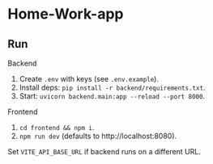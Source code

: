 # Home-Work-app

## Run

Backend

1. Create `.env` with keys (see `.env.example`).
2. Install deps: `pip install -r backend/requirements.txt`.
3. Start: `uvicorn backend.main:app --reload --port 8000`.

Frontend

1. `cd frontend && npm i`.
2. `npm run dev` (defaults to http://localhost:8080).

Set `VITE_API_BASE_URL` if backend runs on a different URL.